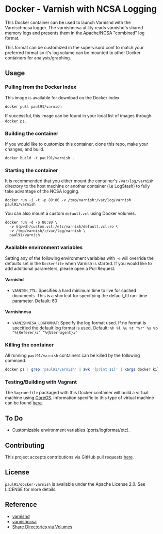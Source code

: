 Docker - Varnish with NCSA Logging
====

This Docker container can be used to launch Varnishd with the Varnischncsa logger. The varnishncsa utility reads varnishd's shared memory logs and presents them in the Apache/NCSA "combined" log format.

This format can be customized in the supervisord.conf to match your preferred format so it's log volume can be mounted to other Docker containers for analysis/graphing.

## Usage

### Pulling from the Docker Index

This image is available for download on the Docker Index.

```
docker pull paul91/varnish
```

If successful, this image can be found in your local list of images through `docker ps`.

### Building the container

If you would like to customize this container, clone this repo, make your changes, and build.

```
docker build -t paul91/varnish .
```

### Starting the container

It is recommended that you either mount the container's `/var/log/varnish` directory to the host machine or another container (i.e LogStash) to fully take advantage of the NCSA logging.

```
docker run -i -t -p 80:80 -v /tmp/varnish:/var/log/varnish paul91/varnish
```

You can also mount a custom `default.vcl` using Docker volumes.
```
docker run -d -p 80:80 \
  -v $(pwd)/custom.vcl:/etc/varnish/default.vcl:ro \
  -v /tmp/varnish/:/var/log/varnish \
  paul91/varnish
```

### Available environment variables

Setting any of the following environment variables with `-e` will override the defaults set in the `Dockerfile` when Varnish is started. If you would like to add additional parameters, please open a Pull Request.

#### Varnishd

* `VARNISH_TTL`: Specifies a hard minimum time to live for cached documents. This is a shortcut for specifying the default_ttl run-time parameter. Default: 60

#### Varnishncsa

* `VARNISHNCSA_LOGFORMAT`: Specify the log format used. If no format is specified the default log format is used. Default: `%h %l %u %t "%r" %s %b "%{Referer}i" "%{User-agent}i"`

### Killing the container

All running `paul91/varnish` containers can be killed by the following command.

```bash
docker ps | grep 'paul91/varnish' | awk '{print $1}' | xargs docker kill
```

### Testing/Building with Vagrant

The `Vagrantfile` packaged with this Docker container will build a virtual machine using [CoreOS](https://coreos.com/). Information specific to this type of virtual machine can be found [here](https://github.com/coreos/coreos-vagrant).

## To Do

* Customizable environment variables (ports/logformat/etc).

## Contributing

This project accepts contributions via GitHub pull requests [here](https://github.com/paul91/docker-varnish/issues).

## License

`paul91/docker-varnish` is available under the Apache License 2.0. See LICENSE for more details.

## Reference

* [varnishd](https://www.varnish-cache.org/docs/trunk/reference/varnishd.html)
* [varnishncsa](https://www.varnish-cache.org/docs/trunk/reference/varnishncsa.html)
* [Share Directories via Volumes](http://docs.docker.io/use/working_with_volumes/)
